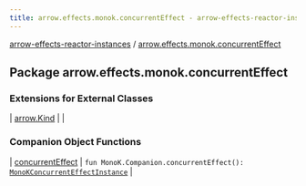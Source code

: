 ```yaml
---
title: arrow.effects.monok.concurrentEffect - arrow-effects-reactor-instances
---
```


[arrow-effects-reactor-instances](../index.html) / [arrow.effects.monok.concurrentEffect](./index.html)

## Package arrow.effects.monok.concurrentEffect

### Extensions for External Classes

| [arrow.Kind](arrow.-kind/index.html) |  |

### Companion Object Functions

| [concurrentEffect](concurrent-effect.html) | `fun MonoK.Companion.concurrentEffect(): `[`MonoKConcurrentEffectInstance`](../arrow.effects/-mono-k-concurrent-effect-instance/index.html) |

